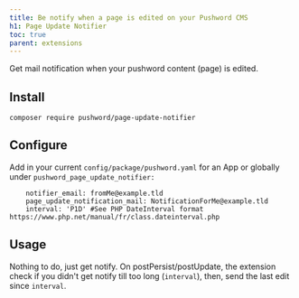 ```yaml
---
title: Be notify when a page is edited on your Pushword CMS
h1: Page Update Notifier
toc: true
parent: extensions
---
```


Get mail notification when your pushword content (page) is edited.

## Install

```
composer require pushword/page-update-notifier
```

## Configure

Add in your current `config/package/pushword.yaml` for an App or globally under `pushword_page_update_notifier:`

```
    notifier_email: fromMe@example.tld
    page_update_notification_mail: NotificationForMe@example.tld
    interval: 'P1D' #See PHP DateInterval format https://www.php.net/manual/fr/class.dateinterval.php
```

## Usage

Nothing to do, just get notify. On postPersist/postUpdate, the extension check if you didn't get notify till too long (`interval`), then, send the last edit since `interval`.
